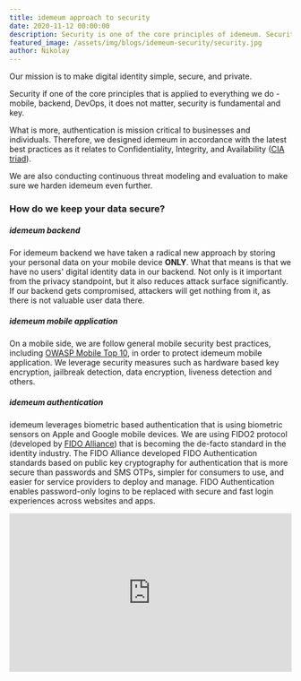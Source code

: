 ```yaml
---
title: idemeum approach to security
date: 2020-11-12 00:00:00
description: Security is one of the core principles of idemeum. Security is applied from the ground up in everything we do. We are obsessed with securing your data to the highest standards.
featured_image: /assets/img/blogs/idemeum-security/security.jpg
author: Nikolay
---
```


Our mission is to make digital identity simple, secure, and private.

Security if one of the core principles that is applied to everything we do - mobile, backend, DevOps, it does not matter, security is fundamental and key.

What is more, authentication is mission critical to businesses and individuals. Therefore, we designed idemeum in accordance with the latest best practices as it relates to Confidentiality, Integrity, and Availability ([CIA triad](https://en.wikipedia.org/wiki/Information_security)).

We are also conducting continuous threat modeling and evaluation to make sure we harden idemeum even further.

<h3>How do we keep your data secure?</h3>

<h5>idemeum backend</h5>

For idemeum backend we have taken a radical new approach by storing your personal data on your mobile device <strong>ONLY</strong>. What that means is that we have no users' digital identity data in our backend. Not only is it important from the privacy standpoint, but it also reduces attack surface significantly. If our backend gets compromised, attackers will get nothing from it, as there is not valuable user data there.

<h5>idemeum mobile application</h5>

On a mobile side, we are follow general mobile security best practices, including [OWASP Mobile Top 10](https://owasp.org/www-project-mobile-security/), in order to protect idemeum mobile application. We leverage security measures such as hardware based key encryption, jailbreak detection, data encryption, liveness detection and others.

<h5>idemeum authentication</h5>

idemeum leverages biometric based authentication that is using biometric sensors on Apple and Google mobile devices. We are using FIDO2 protocol (developed by [FIDO Alliance](https://fidoalliance.org)) that is becoming the de-facto standard in the identity industry. The FIDO Alliance developed FIDO Authentication standards based on public key cryptography for authentication that is more secure than passwords and SMS OTPs, simpler for consumers to use, and easier for service providers to deploy and manage. FIDO Authentication enables password-only logins to be replaced with secure and fast login experiences across websites and apps.

<style>.embed-container { position: relative; padding-bottom: 56.25%; height: 0; overflow: hidden; max-width: 100%; } .embed-container iframe, .embed-container object, .embed-container embed { position: absolute; top: 0; left: 0; width: 100%; height: 100%; }</style><div class='embed-container'><iframe src='https://www.youtube.com/embed/11UfySDn7_I' frameborder='0' allowfullscreen></iframe></div>

